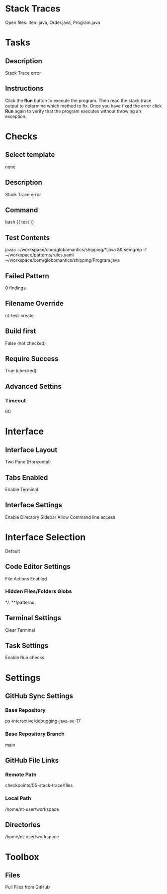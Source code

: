 # Stack Traces
Open files:
Item.java, Order.java, Program.java

# Tasks
## Description
Stack Trace error
## Instructions
Click the **Run** button to execute the program. Then read the stack trace output to determine which method to fix. Once you have fixed the error click **Run** again to verify that the program executes without throwing an exception.

# Checks
## Select template
none
## Description
Stack Trace error
## Command
bash {{ test }}
## Test Contents
javac ~/workspace/com/globomantics/shipping/*.java && semgrep -f ~/workspace/patterns/rules.yaml ~/workspace/com/globomantics/shipping/Program.java
## Failed Pattern
0 findings
## Filename Override
nt-test-create
## Build first
False (not checked)
## Require Success
True (checked)
## Advanced Settins
### Timeout
60

# Interface
## Interface Layout
Two Pane (Horizontal)
## Tabs Enabled
Enable Terminal
## Interface Settings
Enable Directory Sidebar
Allow Command line access
# Interface Selection 
Default
## Code Editor Settings
File Actions Enabled
### Hidden Files/Folders Globs
**/.*
**/patterns
## Terminal Settings
Clear Terminal
## Task Settings
Enable Run checks

# Settings
## GitHub Sync Settings
### Base Repository
ps-interactive/debugging-java-se-17
### Base Repository Branch
main
## GitHub File Links
### Remote Path
checkpoints/05-stack-trace/files
### Local Path
/home/nt-user/workspace
## Directories
/home/nt-user/workspace

# Toolbox
## Files
Pull Files from GitHub
